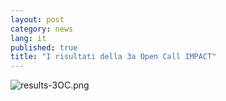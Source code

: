 ```yaml
---
layout: post
category: news
lang: it
published: true
title: "I risultati della 3a Open Call IMPACT"
---
```


![results-3OC.png]({{site.baseurl}}/assets/results-3OC.png)

